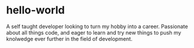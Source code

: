 # hello-world
A self taught developer looking to turn my hobby into a career. Passionate about all things code, and eager to learn and try new things to push my knolwedge ever further in the field of development.
